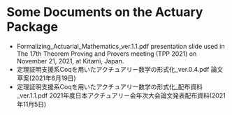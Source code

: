 # Some Documents on the Actuary Package

- Formalizing_Actuarial_Mathematics_ver.1.1.pdf
presentation slide used in The 17th Theorem Proving and Provers meeting (TPP 2021) on November 21, 2021, at Kitami, Japan.
- 定理証明支援系Coqを用いたアクチュアリー数学の形式化_ver.0.4.pdf
論文草案(2021年6月19日)
- 定理証明支援系Coqを用いたアクチュアリー数学の形式化_配布資料_ver.1.1.pdf
2021年度日本アクチュアリー会年次大会論文発表配布資料(2021年11月5日)

